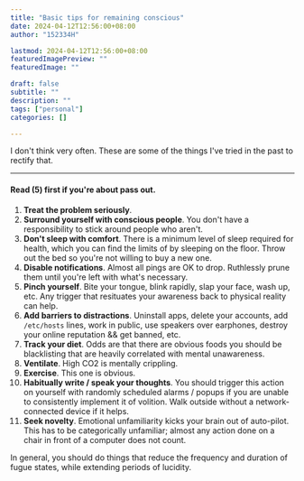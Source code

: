 ```yaml
---
title: "Basic tips for remaining conscious"
date: 2024-04-12T12:56:00+08:00
author: "152334H"

lastmod: 2024-04-12T12:56:00+08:00
featuredImagePreview: ""
featuredImage: ""

draft: false
subtitle: ""
description: ""
tags: ["personal"]
categories: []

---
```


I don't think very often. These are some of the things I've tried in the past to rectify that.

<!--more-->

---

#### Read (5) first if you're about pass out.

1. **Treat the problem seriously**.
2. **Surround yourself with conscious people**. You don't have a responsibility to stick around people who aren't.
3. **Don't sleep with comfort**. There is a minimum level of sleep required for health, which you can find the limits of by sleeping on the floor. Throw out the bed so you're not willing to buy a new one.
4. **Disable notifications**. Almost all pings are OK to drop. Ruthlessly prune them until you're left with what's necessary.
5. **Pinch yourself**. Bite your tongue, blink rapidly, slap your face, wash up, etc. Any trigger that resituates your awareness back to physical reality can help.
6. **Add barriers to distractions**. Uninstall apps, delete your accounts, add `/etc/hosts` lines, work in public, use speakers over earphones, destroy your online reputation && get banned, etc.
7. **Track your diet**. Odds are that there are obvious foods you should be blacklisting that are heavily correlated with mental unawareness.
8. **Ventilate**. High CO2 is mentally crippling.
9. **Exercise**. This one is obvious.
10. **Habitually write / speak your thoughts**. You should trigger this action on yourself with randomly scheduled alarms / popups if you are unable to consistently implement it of volition. Walk outside without a network-connected device if it helps.
11. **Seek novelty**. Emotional unfamiliarity kicks your brain out of auto-pilot. This has to be categorically unfamiliar; almost any action done on a chair in front of a computer does not count.

In general, you should do things that reduce the frequency and duration of fugue states, while extending periods of lucidity. 
